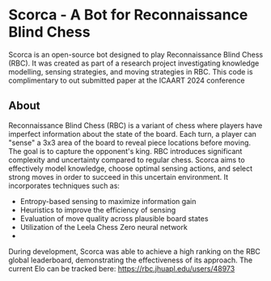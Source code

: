 # Scorca - A Bot for Reconnaissance Blind Chess

Scorca is an open-source bot designed to play Reconnaissance Blind Chess (RBC). It was created as part of a research project investigating knowledge modelling, sensing strategies, and moving strategies in RBC. This code is complimentary to out submitted paper at the ICAART 2024 conference

## About
Reconnaissance Blind Chess (RBC) is a variant of chess where players have imperfect information about the state of the board. Each turn, a player can "sense" a 3x3 area of the board to reveal piece locations before moving. The goal is to capture the opponent's king. RBC introduces significant complexity and uncertainty compared to regular chess.
Scorca aims to effectively model knowledge, choose optimal sensing actions, and select strong moves in order to succeed in this uncertain environment. It incorporates techniques such as:
- Entropy-based sensing to maximize information gain
- Heuristics to improve the efficiency of sensing
- Evaluation of move quality across plausible board states
- Utilization of the Leela Chess Zero neural network
- 
During development, Scorca was able to achieve a high ranking on the RBC global leaderboard, demonstrating the effectiveness of its approach. The current Elo can be tracked bere: https://rbc.jhuapl.edu/users/48973